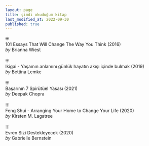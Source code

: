 ```yaml
---
layout: page  
title: şimdi okuduğum kitap  
last_modified_at: 2022-09-30
published: true  
---
```

 
⁜  
101 Essays That Will Change The Way You Think (2016)  
<i>by</i> Brianna Wiest  
<br />
⁜  
Ikigai - Yaşamın anlamını günlük hayatın akışı içinde bulmak (2019)  
<i>by</i> Bettina Lemke  
<br />
⁜  
Başarının 7 Spirütüel Yasası (2021)  
<i>by</i> Deepak Chopra  
<br />
⁜  
Feng Shui - Arranging Your Home to Change Your Life (2020)  
<i>by</i> Kirsten M. Lagatree  
<br />
⁜  
Evren Sizi Destekleyecek (2020)  
<i>by</i> Gabrielle Bernstein  
<br />
  
